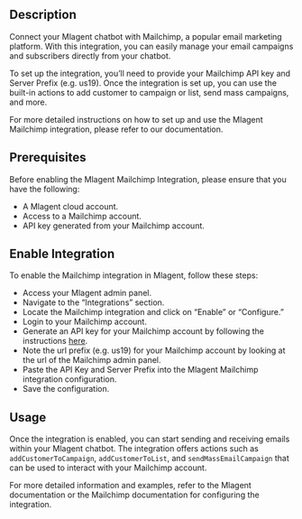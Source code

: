 ## Description

Connect your Mlagent chatbot with Mailchimp, a popular email marketing platform. With this integration, you can easily manage your email campaigns and subscribers directly from your chatbot.

To set up the integration, you’ll need to provide your Mailchimp API key and Server Prefix (e.g. us19). Once the integration is set up, you can use the built-in actions to add customer to campaign or list, send mass campaigns, and more.

For more detailed instructions on how to set up and use the Mlagent Mailchimp integration, please refer to our documentation.

## Prerequisites

Before enabling the Mlagent Mailchimp Integration, please ensure that you have the following:

- A Mlagent cloud account.
- Access to a Mailchimp account.
- API key generated from your Mailchimp account.

## Enable Integration

To enable the Mailchimp integration in Mlagent, follow these steps:

- Access your Mlagent admin panel.
- Navigate to the “Integrations” section.
- Locate the Mailchimp integration and click on “Enable” or “Configure.”
- Login to your Mailchimp account.
- Generate an API key for your Mailchimp account by following the instructions [here](https://mailchimp.com/help/about-api-keys/#Generate_an_API_key).
- Note the url prefix (e.g. us19) for your Mailchimp account by looking at the url of the Mailchimp admin panel.
- Paste the API Key and Server Prefix into the Mlagent Mailchimp integration configuration.
- Save the configuration.

## Usage

Once the integration is enabled, you can start sending and receiving emails within your Mlagent chatbot. The integration offers actions such as `addCustomerToCampaign`, `addCustomerToList`, and `sendMassEmailCampaign` that can be used to interact with your Mailchimp account.

For more detailed information and examples, refer to the Mlagent documentation or the Mailchimp documentation for configuring the integration.
